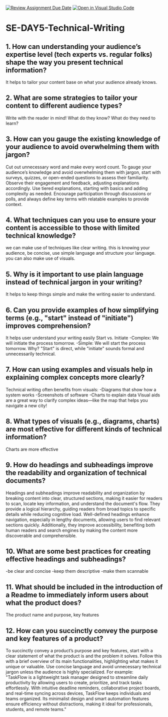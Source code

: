 [![Review Assignment Due Date](https://classroom.github.com/assets/deadline-readme-button-22041afd0340ce965d47ae6ef1cefeee28c7c493a6346c4f15d667ab976d596c.svg)](https://classroom.github.com/a/zsAR-pyY)
[![Open in Visual Studio Code](https://classroom.github.com/assets/open-in-vscode-2e0aaae1b6195c2367325f4f02e2d04e9abb55f0b24a779b69b11b9e10269abc.svg)](https://classroom.github.com/online_ide?assignment_repo_id=18540336&assignment_repo_type=AssignmentRepo)
# SE-DAY5-Technical-Writing
## 1. How can understanding your audience’s expertise level (tech experts vs. regular folks) shape the way you present technical information?
It helps to tailor your content base on what your audience already knows.
## 2. What are some strategies to tailor your content to different audience types?
Write with the reader in mind! What do they know? What do they need to learn?
## 3. How can you gauge the existing knowledge of your audience to avoid overwhelming them with jargon?
Cut out unnecessary word and make every word count.
To gauge your audience’s knowledge and avoid overwhelming them with jargon, start with surveys, quizzes, or open-ended questions to assess their familiarity. Observe their engagement and feedback, adjusting explanations accordingly. Use tiered explanations, starting with basics and adding complexity as needed. Encourage participation through discussions or polls, and always define key terms with relatable examples to provide context.
## 4. What techniques can you use to ensure your content is accessible to those with limited technical knowledge?
we can make use of techniques like clear writing. this is knowing your audience, be concise, use simple language and structure your language. you can also make use of visuals.
## 5. Why is it important to use plain language instead of technical jargon in your writing?
It helps to keep things simple and make the writing easier to understand.
## 6. Can you provide examples of how simplifying terms (e.g., "start" instead of "initiate") improves comprehension?
It helps user understand your writing easily 
Start vs. Initiate
-Complex: We will initiate the process tomorrow.
-Simple: We will start the process tomorrow.
Why? "Start" is direct, while "initiate" sounds formal and unnecessarily technical.
## 7. How can using examples and visuals help in explaining complex concepts more clearly?
Technical writing often benefits from visuals:
-Diagrams that show how a system works 
-Screenshots of software 
-Charts to explain data 
Visual aids are a great way to clarify complex ideas—like the map that helps you navigate a new city! 
## 8. What types of visuals (e.g., diagrams, charts) are most effective for different kinds of technical information?
Charts are more effective
## 9. How do headings and subheadings improve the readability and organization of technical documents?
Headings and subheadings improve readability and organization by breaking content into clear, structured sections, making it easier for readers to scan, locate key information, and understand the document's flow. They provide a logical hierarchy, guiding readers from broad topics to specific details while reducing cognitive load. Well-defined headings enhance navigation, especially in lengthy documents, allowing users to find relevant sections quickly. Additionally, they improve accessibility, benefiting both human readers and search engines by making the content more discoverable and comprehensible.
## 10. What are some best practices for creating effective headings and subheadings?
-be clear and concise
-keep them descriptive
-make them scannable
## 11. What should be included in the introduction of a Readme to immediately inform users about what the product does?
The product name and purpose, key features
## 12. How can you succinctly convey the purpose and key features of a product?
To succinctly convey a product’s purpose and key features, start with a clear statement of what the product is and the problem it solves. Follow this with a brief overview of its main functionalities, highlighting what makes it unique or valuable. Use concise language and avoid unnecessary technical jargon unless the audience is highly specialized. For example:  
"TaskFlow is a lightweight task manager designed to streamline daily productivity by allowing users to create, prioritize, and track tasks effortlessly. With intuitive deadline reminders, collaborative project boards, and real-time syncing across devices, TaskFlow keeps individuals and teams organized. Its minimalist design and smart automation features ensure efficiency without distractions, making it ideal for professionals, students, and remote teams."
